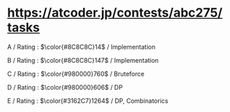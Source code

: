 # https://atcoder.jp/contests/abc275/tasks

A / Rating : $\color{#8C8C8C}14$ / Implementation

B / Rating : $\color{#8C8C8C}147$ / Implementation

C / Rating : $\color{#980000}760$ / Bruteforce

D / Rating : $\color{#980000}606$ / DP

E / Rating : $\color{#3162C7}1264$ / DP, Combinatorics
